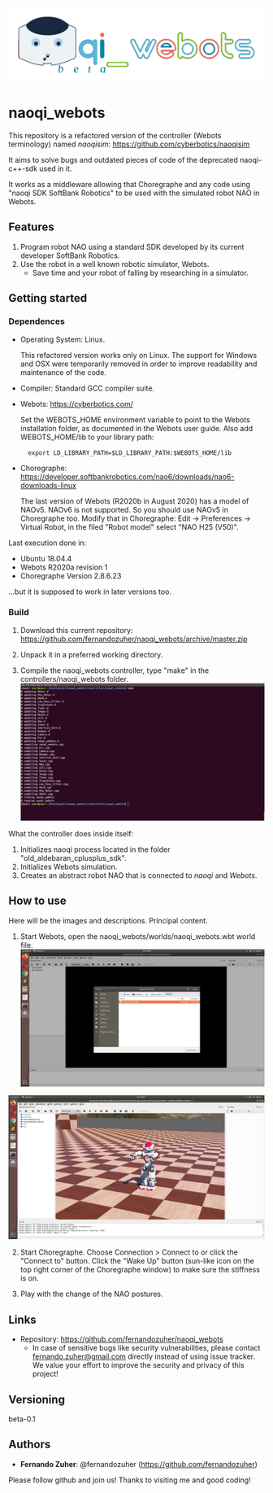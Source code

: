 ![Logo of the project](https://github.com/fernandozuher/naoqi_webots/blob/master/readme_images/logo.png)
 
# naoqi_webots
 
This repository is a refactored version of the controller (Webots terminology) named *naoqisim*: https://github.com/cyberbotics/naoqisim

It aims to solve bugs and outdated pieces of code of the deprecated naoqi-c++-sdk used in it.

It works as a middleware allowing that Choregraphe and any code using "naoqi SDK SoftBank Robotics" to be used with the simulated robot NAO in Webots.

## Features
 
1. Program robot NAO using a standard SDK developed by its current developer SoftBank Robotics.
2. Use the robot in a well known robotic simulator, Webots.
    - Save time and your robot of falling by researching in a simulator.

## Getting started

### Dependences

- Operating System: Linux.

    This refactored version works only on Linux. The support for Windows and OSX were temporarily removed in order to improve readability and maintenance of the code.

- Compiler: Standard GCC compiler suite.

- Webots: https://cyberbotics.com/

    Set the WEBOTS_HOME environment variable to point to the Webots installation folder, as documented in the Webots user guide. Also add WEBOTS_HOME/lib to your library path:

        export LD_LIBRARY_PATH=$LD_LIBRARY_PATH:$WEBOTS_HOME/lib

- Choregraphe: https://developer.softbankrobotics.com/nao6/downloads/nao6-downloads-linux

    The last version of Webots (R2020b in August 2020) has a model of NAOv5. NAOv6 is not supported. So you should use NAOv5 in Choregraphe too. Modify that in Choregraphe: Edit -> Preferences -> Virtual Robot, in the filed "Robot model" select "NAO H25 (V50)".

Last execution done in:
* Ubuntu 18.04.4
* Webots R2020a revision 1
* Choregraphe Version 2.8.6.23

...but it is supposed to work in later versions too.

### Build

1. Download this current repository: https://github.com/fernandozuher/naoqi_webots/archive/master.zip

2. Unpack it in a preferred working directory.

3. Compile the naoqi_webots controller, type "make" in the controllers/naoqi_webots folder.
![make screen](https://github.com/fernandozuher/naoqi_webots/blob/master/readme_images/make.png)

What the controller does inside itself:
1. Initializes naoqi process located in the folder "old_aldebaran_cplusplus_sdk".
2. Initializes Webots simulation.
3. Creates an abstract robot NAO that is connected to *naoqi* and *Webots*.


## How to use

Here will be the images and descriptions. Principal content.

1. Start Webots, open the naoqi_webots/worlds/naoqi_webots.wbt world file.
![Opened Webots](https://github.com/fernandozuher/naoqi_webots/blob/master/readme_images/opened_webots.png)

![Initialized naoqi_webots](https://github.com/fernandozuher/naoqi_webots/blob/master/readme_images/initialized_naoqi_webots.png)

2. Start Choregraphe. Choose Connection > Connect to or click the "Connect to" button. Click the "Wake Up" button (sun-like icon on the top right corner of the Choregraphe window) to make sure the stiffness is on.

3. Play with the change of the NAO postures.
 
## Links
 
  - Repository: https://github.com/fernandozuher/naoqi_webots
    - In case of sensitive bugs like security vulnerabilities, please contact
      fernando.zuher@gmail.com directly instead of using issue tracker. We value your effort to improve the security and privacy of this project!
 
 
## Versioning
 
beta-0.1
  
## Authors
 
* **Fernando Zuher**: @fernandozuher (https://github.com/fernandozuher)
 
Please follow github and join us!
Thanks to visiting me and good coding!
